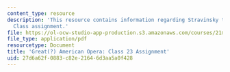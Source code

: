 ```yaml
---
content_type: resource
description: 'This resource contains information regarding Stravinsky to the present:
  Class assignment.'
file: https://ol-ocw-studio-app-production.s3.amazonaws.com/courses/21m-260-stravinsky-to-the-present-spring-2016/27d6a62f0883c82e21646d3aa5a0f428_MIT21M_260S16_assn23.pdf
file_type: application/pdf
resourcetype: Document
title: 'Great(?) American Opera: Class 23 Assignment'
uid: 27d6a62f-0883-c82e-2164-6d3aa5a0f428
---
```

